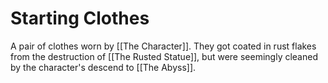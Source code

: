 # Starting Clothes
A pair of clothes worn by [[The Character]]. They got coated in rust flakes from the destruction of [[The Rusted Statue]], but were seemingly cleaned by the character's descend to [[The Abyss]].